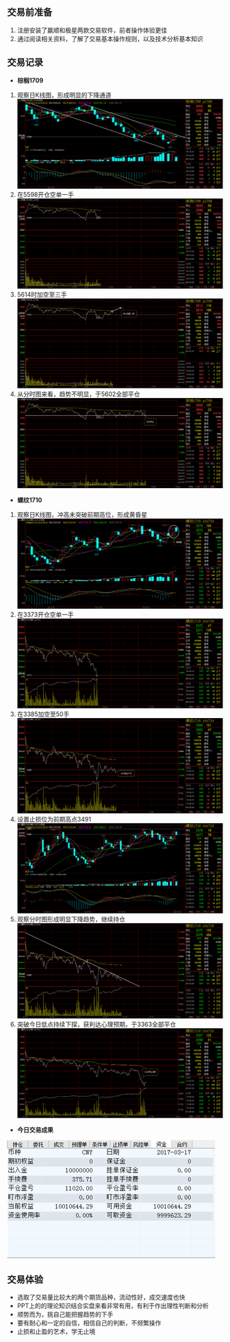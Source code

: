 ## 交易前准备
1. 注册安装了赢顺和极星两款交易软件，前者操作体验更佳
2. 通过阅读相关资料，了解了交易基本操作规则，以及技术分析基本知识
## 交易记录
- **棕榈1709**
1. 观察日K线图，形成明显的下降通道
![](https://github.com/XifenYE/-/blob/master/home/9.png?raw=true)
2. 在5598开仓空单一手
![](https://github.com/XifenYE/-/blob/master/home/10.png?raw=true)
3. 5614时加空至三手
![](https://github.com/XifenYE/-/blob/master/home/17.png?raw=true)
4. 从分时图来看，趋势不明显，于5602全部平仓
![](https://github.com/XifenYE/-/blob/master/home/23.png?raw=true)
- **螺纹1710**
1. 观察日K线图，冲高未突破前期高位，形成黄昏星
![](https://github.com/XifenYE/-/blob/master/home/11.png?raw=true)
2. 在3373开仓空单一手
![](https://github.com/XifenYE/-/blob/master/home/12.png?raw=true)
3. 在3385加空至50手
![](https://github.com/XifenYE/-/blob/master/home/18.png?raw=true)
4. 设置止损位为前期高点3491
![](https://github.com/XifenYE/-/blob/master/home/20.png?raw=true)
5. 观察分时图形成明显下降趋势，继续持仓
![](https://github.com/XifenYE/-/blob/master/home/19.png?raw=true)
6. 突破今日低点持续下探，获利达心理预期，于3363全部平仓
![](https://github.com/XifenYE/-/blob/master/home/25.png?raw=true)
- **今日交易成果**

![](https://github.com/XifenYE/-/blob/master/home/24.png?raw=true)

## 交易体验
- 选取了交易量比较大的两个期货品种，流动性好，成交速度也快
- PPT上的的理论知识结合实盘来看非常有用，有利于作出理性判断和分析
- 顺势而为，挑自己能把握趋势的下手
- 要有耐心和一定的自信，相信自己的判断，不频繁操作
- 止损和止盈的艺术，学无止境
